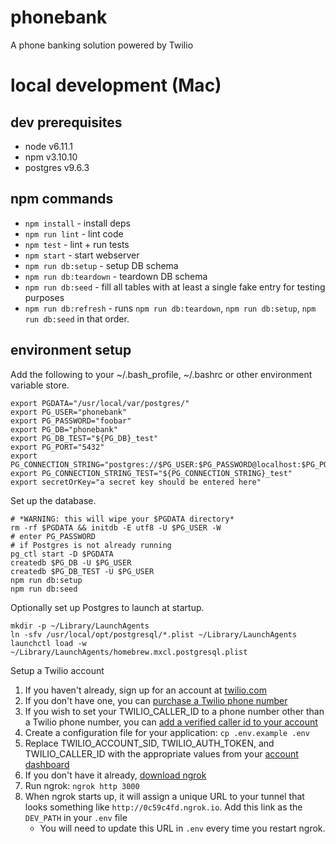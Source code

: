 # phonebank
A phone banking solution powered by Twilio

# local development (Mac)

## dev prerequisites
- node v6.11.1
- npm v3.10.10
- postgres v9.6.3

## npm commands
- `npm install` - install deps
- `npm run lint` - lint code
- `npm test` - lint + run tests
- `npm start` - start webserver
- `npm run db:setup` - setup DB schema
- `npm run db:teardown` - teardown DB schema
- `npm run db:seed` - fill all tables with at least a single fake entry for testing purposes
- `npm run db:refresh` - runs `npm run db:teardown`, `npm run db:setup`, `npm run db:seed` in that order.

## environment setup
Add the following to your ~/.bash_profile, ~/.bashrc or other environment variable store.
```
export PGDATA="/usr/local/var/postgres/"
export PG_USER="phonebank"
export PG_PASSWORD="foobar"
export PG_DB="phonebank"
export PG_DB_TEST="${PG_DB}_test"
export PG_PORT="5432"
export PG_CONNECTION_STRING="postgres://$PG_USER:$PG_PASSWORD@localhost:$PG_PORT/$PG_DB"
export PG_CONNECTION_STRING_TEST="${PG_CONNECTION_STRING}_test"
export secretOrKey="a secret key should be entered here"
```

Set up the database.
```
# *WARNING: this will wipe your $PGDATA directory*
rm -rf $PGDATA && initdb -E utf8 -U $PG_USER -W
# enter PG_PASSWORD
# if Postgres is not already running
pg_ctl start -D $PGDATA
createdb $PG_DB -U $PG_USER
createdb $PG_DB_TEST -U $PG_USER
npm run db:setup
npm run db:seed
```

Optionally set up Postgres to launch at startup.
```
mkdir -p ~/Library/LaunchAgents
ln -sfv /usr/local/opt/postgresql/*.plist ~/Library/LaunchAgents
launchctl load -w ~/Library/LaunchAgents/homebrew.mxcl.postgresql.plist
```

Setup a Twilio account

1. If you haven't already, sign up for an account at [twilio.com](https://www.twilio.com)
2. If you don't have one, you can [purchase a Twilio phone number](https://www.twilio.com/console/phone-numbers/search)
3. If you wish to set your TWILIO_CALLER_ID to a phone number other than a Twilio phone number, you can [add a verified caller id to your account](https://www.twilio.com/console/phone-numbers/verified)
4. Create a configuration file for your application:
`cp .env.example .env`
5. Replace TWILIO_ACCOUNT_SID, TWILIO_AUTH_TOKEN, and TWILIO_CALLER_ID with the appropriate values from your [account dashboard](https://www.twilio.com/user/account)
6. If you don't have it already, [download ngrok](https://ngrok.com/)
7. Run ngrok:
`ngrok http 3000`
8. When ngrok starts up, it will assign a unique URL to your tunnel that looks something like `http://0c59c4fd.ngrok.io`. Add this link as the `DEV_PATH` in your `.env` file
   * You will need to update this URL in `.env` every time you restart ngrok.


